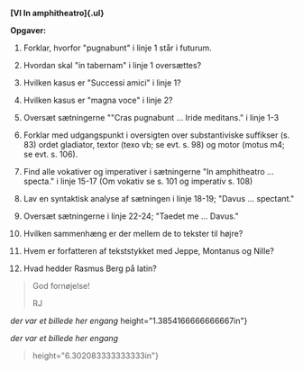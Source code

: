 **[VI In amphitheatro]{.ul}**

**Opgaver:**

1.  Forklar, hvorfor "pugnabunt" i linje 1 står i futurum.

2.  Hvordan skal "in tabernam" i linje 1 oversættes?

3.  Hvilken kasus er "Successi amici" i linje 1?

4.  Hvilken kasus er "magna voce" i linje 2?

5.  Oversæt sætningerne ""Cras pugnabunt ... Iride meditans." i linje
    1-3

6.  Forklar med udgangspunkt i oversigten over substantiviske suffikser
    (s. 83) ordet gladiator, textor (texo vb; se evt. s. 98) og motor
    (motus m4; se evt. s. 106).

7.  Find alle vokativer og imperativer i sætningerne "In amphitheatro
    ... specta." i linje 15-17 (Om vokativ se s. 101 og imperativ s.
    108)

8.  Lav en syntaktisk analyse af sætningen i linje 18-19; "Davus ...
    spectant."

9.  Oversæt sætningerne i linje 22-24; "Taedet me ... Davus."

10. Hvilken sammenhæng er der mellem de to tekster til højre?

11. Hvem er forfatteren af tekststykket med Jeppe, Montanus og Nille?

12. Hvad hedder Rasmus Berg på latin?

> God fornøjelse!
>
> RJ

*der var et billede her engang*
height="1.3854166666666667in"}

*der var et billede her engang*
> height="6.302083333333333in"}
